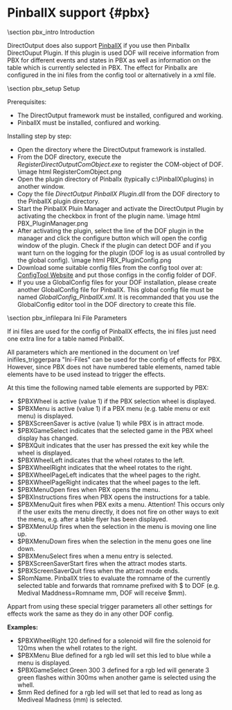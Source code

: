 ﻿PinballX support {#pbx}
===================

\section pbx_intro Introduction

DirectOutput does also support <a target="_blank" href="http://www.pinballx.net/">PinballX</a> if you use then Pinballx DirectOuput Plugin. If this plugin is used DOF will receive information from PBX for different events and states in PBX as well as information on the table which is currently selected in PBX. The effect for Pinballx are configured in the ini files from the config tool or alternatively in a xml file.

\section pbx_setup Setup

Prerequisites:
* The DirectOutput framework must be installed, configured and working.
* PinballX must be installed, confiured and working.

Installing step by step:
* Open the directory where the DirectOutput framework is installed. 
* From the DOF directory, execute the _RegisterDirectOutputComObject.exe_ to register the COM-object of DOF. \image html RegisterComObject.png 
* Open the plugin directory of Pinballx (typically c:\\PinballX\\plugins) in another window.
* Copy the file _DirectOutput PinballX Plugin.dll_ from the DOF directory to the PinballX plugin directory.
* Start the PinballX Pluin Manager and activate the DirectOutput Plugin by activating the checkbox in front of the plugin name. \image html PBX_PluginManager.png
* After activating the plugin,  select the line of the DOF plugin in the manager and click the configure button which will open the config window of the plugin. Check if the plugin can detect DOF and if you want turn on the logging for the plugin (DOF log is as usual controlled by the global config). \image html PBX_PluginConfig.png
* Download some suitable config files from the config tool over at:  <a target="_blank" href="http://vpuniverse.com/ledwiz/login.php">ConfigTool Website</a> and put those configs in the config folder of DOF.
* If you use a GlobalConfig files for your DOF installation, please create another GlobalConfig file for PinballX. This global config file must be named _GlobalConfig_PinballX.xml_. It is recommanded that you use the GlobalConfig editor tool in the DOF directory to create this file. 

\section pbx_infilepara Ini File Parameters

If ini files are used for the config of PinballX effects, the ini files just need one extra line for a table named PinballX.

All parameters which are mentioned in the document on \ref inifiles_triggerpara "Ini-Files" can be used for the config of effects for PBX. However, since PBX does not have numbered table elements, named table elements have to be used instead to trigger the effects. 

At this time the following named table elements are supported by PBX:

* $PBXWheel is active (value 1) if the PBX selection wheel is displayed.
* $PBXMenu is active (value 1) if a PBX menu (e.g. table menu or exit menu) is displayed.
* $PBXScreenSaver is active (value 1) while PBX is in attract mode.
* $PBXGameSelect indicates that the selected game in the PBX wheel display has changed.
* $PBXQuit indicates that the user has pressed the exit key while the wheel is displayed.
* $PBXWheelLeft indicates that the wheel rotates to the left.
* $PBXWheelRight indicates that the wheel rotates to the right.
* $PBXWheelPageLeft indicates that the wheel pages to the right.
* $PBXWheelPageRight indicates that the wheel pages to the left.
* $PBXMenuOpen fires when PBX opens the menu.
* $PBXInstructions fires when PBX opens the instructions for a table.
* $PBXMenuQuit fires when PBX exits a menu. Attention! This occurs only if the user exits the menu directly, it does not fire on other ways to exit the menu, e.g. after a table flyer has been displayed.
* $PBXMenuUp fires when the selection in the menu is moving one line up.
* $PBXMenuDown fires when the selection in the menu goes one line down.
* $PBXMenuSelect fires when a menu entry is selected.
* $PBXScreenSaverStart fires when the attract modes starts.
* $PBXScreenSaverQuit fires when the attract mode ends.
* $RomName. PinballX tries to evaluate the romname of the currently selected table and forwards that romname prefixed with $ to DOF (e.g. Medival Maddness=Romname mm, DOF will receive $mm).

Appart from using these special trigger parameters all other settings for effects work the same as they do in any other DOF config.

__Examples:__

* $PBXWheelRight 120 defined for a solenoid will fire the solenoid for 120ms when the whell rotates to the right.
* $PBXMenu Blue defined for a rgb led will set this led to blue while a menu is displayed.
* $PBXGameSelect Green 300 3 defined for a rgb led will generate 3 green flashes within 300ms when another game is selected using the whell.
* $mm Red defined for a rgb led will set that led to read as long as Mediveal Madness (mm) is selected.







